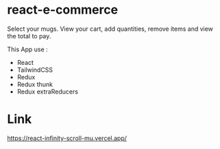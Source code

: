 # react-e-commerce

Select your mugs. View your cart, add quantities, remove items and view the total to pay.

This App use :

- React
- TailwindCSS
- Redux
- Redux thunk
- Redux extraReducers

# Link

<https://react-infinity-scroll-mu.vercel.app/>
